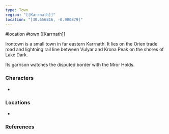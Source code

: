 ```yaml
---
type: Town
region: "[[Karrnath]]"
location: "[30.656816, -0.900879]"
---
```

 #location #town [[Karrnath]]

Irontown is a small town in far eastern Karrnath. It lies on the Orien trade road and lightning rail line between Vulyar and Krona Peak on the shores of Lake Dark.

Its garrison watches the disputed border with the Mror Holds.

### Characters

* 

### Locations

* 

### References
